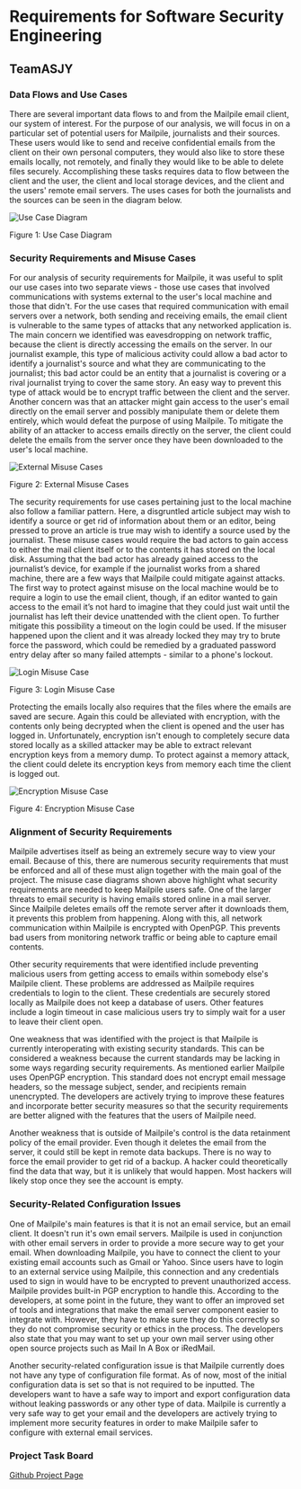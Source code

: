 # Requirements for Software Security Engineering
## TeamASJY


### Data Flows and Use Cases

There are several important data flows to and from the Mailpile email client, our system of interest. For the purpose of our analysis, we will focus in on a particular set of potential users for Mailpile, journalists and their sources. These users would like to send and receive confidential emails from the client on their own personal computers, they would also like to store these emails locally, not remotely, and finally they would like to be able to delete files securely. Accomplishing these tasks requires data to flow between the client and the user, the client and local storage devices, and the client and the users' remote email servers. The uses cases for both the journalists and the sources can be seen in the diagram below.

![Use Case Diagram](https://i.imgur.com/oe9yyB9.png)

Figure 1: Use Case Diagram



### Security Requirements and Misuse Cases

For our analysis of security requirements for Mailpile, it was useful to split our use cases into two separate views - those use cases that involved communications with systems external to the user's local machine and those that didn't. For the use cases that required communication with email servers over a network, both sending and receiving emails, the email client is vulnerable to the same types of attacks that any networked application is. The main concern we identified was eavesdropping on network traffic, because the client is directly accessing the emails on the server. In our journalist example, this type of malicious activity could allow a bad actor to identify a journalist's source and what they are communicating to the journalist; this bad actor could be an entity that a journalist is covering or a rival journalist trying to cover the same story. An easy way to prevent this type of attack would be to encrypt traffic between the client and the server. Another concern was that an attacker might gain access to the user's email directly on the email server and possibly manipulate them or delete them entirely, which would defeat the purpose of using Mailpile. To mitigate the ability of an attacker to access emails directly on the server, the client could delete the emails from the server once they have been downloaded to the user's local machine.

![External Misuse Cases]()

Figure 2: External Misuse Cases

The security requirements for use cases pertaining just to the local machine also follow a familiar pattern. Here, a disgruntled article subject may wish to identify a source or get rid of information about them or an editor, being pressed to prove an article is true may wish to identify a source used by the journalist. These misuse cases would require the bad actors to gain access to either the mail client itself or to the contents it has stored on the local disk. Assuming that the bad actor has already gained access to the journalist’s device, for example if the journalist works from a shared machine, there are a few ways that Mailpile could mitigate against attacks. The first way to protect against misuse on the local machine would be to require a login to use the email client, though, if an editor wanted to gain access to the email it’s not hard to imagine that they could just wait until the journalist has left their device unattended with the client open. To further mitigate this possibility a timeout on the login could be used. If the misuser happened upon the client and it was already locked they may try to brute force the password, which could be remedied by a graduated password entry delay after so many failed attempts - similar to a phone's lockout.

![Login Misuse Case](https://i.imgur.com/w2x0d0w.png)

Figure 3: Login Misuse Case

Protecting the emails locally also requires that the files where the emails are saved are secure. Again this could be alleviated with encryption, with the contents only being decrypted when the client is opened and the user has logged in. Unfortunately, encryption isn't enough to completely secure data stored locally as a skilled attacker may be able to extract relevant encryption keys from a memory dump. To protect against a memory attack, the client could delete its encryption keys from memory each time the client is logged out.

![Encryption Misuse Case](https://i.imgur.com/ybKcbDg.png)

Figure 4: Encryption Misuse Case



### Alignment of Security Requirements

Mailpile advertises itself as being an extremely secure way to view your email. Because of this, there are numerous security requirements that must be enforced and all of these must align together with the main goal of the project. The misuse case diagrams shown above highlight what security requirements are needed to keep Mailpile users safe. One of the larger threats to email security is having emails stored online in a mail server. Since Mailpile deletes emails off the remote server after it downloads them, it prevents this problem from happening. Along with this, all network communication within Mailpile is encrypted with OpenPGP. This prevents bad users from monitoring network traffic or being able to capture email contents.

Other security requirements that were identified include preventing malicious users from getting access to emails within somebody else's Mailpile client. These problems are addressed as Mailpile requires credentials to login to the client. These credentials are securely stored locally as Mailpile does not keep a database of users. Other features include a login timeout in case malicious users try to simply wait for a user to leave their client open.

One weakness that was identified with the project is that Mailpile is currently interoperating with existing security standards. This can be considered a weakness because the current standards may be lacking in some ways regarding security requirements. As mentioned earlier Mailpile uses OpenPGP encryption. This standard does not encrypt email message headers, so the message subject, sender, and recipients remain unencrypted. The developers are actively trying to improve these features and incorporate better security measures so that the security requirements are better aligned with the features that the users of Mailpile need.

Another weakness that is outside of Mailpile's control is the data retainment policy of the email provider. Even though it deletes the email from the server, it could still be kept in remote data backups. There is no way to force the email provider to get rid of a backup. A hacker could theoretically find the data that way, but it is unlikely that would happen. Most hackers will likely stop once they see the account is empty. 

### Security-Related Configuration Issues

One of Mailpile's main features is that it is not an email service, but an email client. It doesn't run it's own email servers. Mailpile is used in conjunction with other email servers in order to provide a more secure way to get your email. When downloading Mailpile, you have to connect the client to your existing email accounts such as Gmail or Yahoo. Since users have to login to an external service using Mailpile, this connection and any credentials used to sign in would have to be encrypted to prevent unauthorized access. Mailpile provides built-in PGP encryption to handle this. According to the developers, at some point in the future, they want to offer an improved set of tools and integrations that make the email server component easier to integrate with. However, they have to make sure they do this correctly so they do not compromise security or ethics in the process. The developers also state that you may want to set up your own mail server using other open source projects such as Mail In A Box or iRedMail.

Another security-related configuration issue is that Mailpile currently does not have any type of configuration file format. As of now, most of the initial configuration data is set so that is not required to be inputted. The developers want to have a safe way to import and export configuration data without leaking passwords or any other type of data. Mailpile is currently a very safe way to get your email and the developers are actively trying to implement more security features in order to make Mailpile safer to configure with external email services.



### Project Task Board
[Github Project Page](https://github.com/SethRedwine/CSCI8420-TeamASJY/projects/2)


